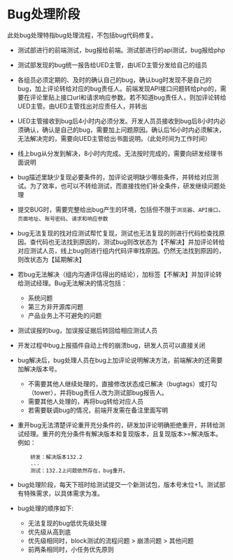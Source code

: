 # Bug处理阶段
此处bug处理特指bug处理流程，不包括bug代码修复。
- 测试部进行的前端测试，bug报给前端。测试部进行的api测试，bug报给php
- 测试部发现的bug统一报告给UED主管，由UED主管分发给自己的组员
- 各组员必须定期的、及时的确认自己的bug，确认bug时发现不是自己的bug，加上评论转给对应的bug责任人。前端发现API接口问题转给php的，需要在评论里贴上接口url和请求响应参数。若不知道bug责任人，则加评论转给UED主管。由UED主管找出对应责任人，并转出
- UED主管接收到bug后4小时内必须分发。开发人员员接收到bug后8小时内必须确认，确认是自己的bug，需要加上问题原因。确认后16小时内必须解决，无法解决完的，需要向UED主管给出书面说明。（此处时间为工作时间）
- 线上bug从分发到解决，8小时内完成。无法按时完成的，需要向研发经理书面说明
- bug描述里缺少复现必要条件的，加评论说明缺少哪些条件，并转给对应测试。为了效率，也可以不转给测试，而直接找他们补全条件，研发继续问题处理
- 提交BUG时，需要完整给出bug产生的环境，包括但不限于`浏览器`、`API接口`、`页面地址`、`账号密码`、`请求和响应参数`
- bug无法复现的找对应测试帮忙复现，测试也无法复现的则进行代码检查找原因。查代码也无法找到原因的，测试bug则改状态为【不解决】并加评论转给对应测试人员，线上bug则进行组内代码评审找原因。仍然无法找到原因的，则改状态为【延期解决】

- 若bug无法解决（组内沟通评估得出的结论），加标签【不解决】并加评论转给测试经理。Bug无法解决的情况包括：
    - 系统问题
    - 第三方非开源库问题
    - 产品业务上不可避免的问题

- 测试误报的bug，加误报证据后转回给相应测试人员
- 开发过程中bug上报插件自动上传的崩溃bug，研发人员可以直接关闭
- bug解决后，bug处理人员在bug上加评论说明解决方法，前端解决的还需要加解决版本号。
    + 不需要其他人继续处理的，直接修改状态成已解决（bugtags）或打勾（tower），并将bug责任人改为测试部bug报告人。
    + 需要其他人处理的，再将bug转给对应人员
    + 若需要联调bug的情况，前端开发需在备注里面写明
- 重开bug无法清楚评论重开充分条件的，研发加评论明确拒绝重开，并转给测试经理。重开的充分条件有解决版本和复现版本，且复现版本>=解决版本。例如：
    ```
        研发：解决版本132.2
        ...
        测试：132.2上问题依然存在，bug重开。
    ```

- bug处理阶段，每天下班时给测试提交一个新测试包，版本号末位+1。测试部有特殊需求，以具体需求为准。
- bug处理的顺序如下:
    + 无法复现的bug低优先级处理
    + 优先级从高到底
    + 优先级相同时，block测试的流程问题 > 崩溃问题 > 其他问题
    + 前两条相同时，小任务优先原则
